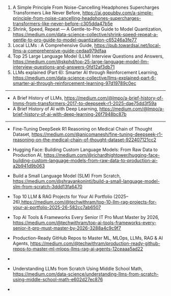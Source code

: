 



1) A Simple Principle From Noise-Cancelling Headphones Supercharges Transformers Like Never Before, https://ai.gopubby.com/a-simple-principle-from-noise-cancelling-headphones-supercharges-transformers-like-never-before-c305dda47b5e
2) Shrink, Speed, Repeat — A Gentle-to-Pro Guide to Model Quantization, https://medium.com/data-science-collective/shrink-speed-repeat-a-gentle-to-pro-guide-to-model-quantization-c65246a3fe77
3) Local LLMs : A Comprehensive Guide, https://pub.towardsai.net/local-llms-a-comprehensive-guide-cedaa979dfaa
4) Top 25 Large Language Model (LLM) Interview Questions and Answers, https://medium.com/@skphd/top-25-large-language-model-llm-interview-questions-and-answers-0fd12af3db71
5) LLMs explained (Part 6): Smarter AI through Reinforcement Learning, https://medium.com/data-science-collective/llms-explained-part-6-smarter-ai-through-reinforcement-learning-97d19789c0ec

------------------------------------------------------------

- A Brief History of LLMs, https://medium.com/@lmpo/a-brief-history-of-lmms-from-transformers-2017-to-deepseek-r1-2025-dae75dd3f59a
- A Brief History of AI with Deep Learning, https://medium.com/@lmpo/a-brief-history-of-ai-with-deep-learning-26f7948bc87b

--------------------------------------------------------------------------------

-  Fine-Tuning DeepSeek R1 Reasoning on Medical Chain of Thought Dataset, https://medium.com/@anicomanesh/fine-tuning-deepseek-r1-reasoning-on-the-medical-chain-of-thought-dataset-922407121cc2
-  Hugging Face: Building Custom Language Models: From Raw Data to Production AI, https://medium.com/@richardhightower/hugging-face-building-custom-language-models-from-raw-data-to-production-ai-a2b941d9b063
-  Build a Small Language Model (SLM) From Scratch, https://medium.com/@shravankoninti/build-a-small-language-model-slm-from-scratch-3ddd13fa6470
-  Top 10 LLM & RAG Projects for Your AI Portfolio (2025–26),https://medium.com/@techwithram/top-10-llm-rag-projects-for-your-ai-portfolio-2025-26-582cc7ab6507
-  Top AI Tools & Frameworks Every Senior IT Pro Must Master by 2026, https://medium.com/@techwithram/top-ai-tools-frameworks-every-senior-it-pro-must-master-by-2026-3288a4c9c9f7
-  Production-Ready GitHub Repos to Master ML, MLOps, LLMs, RAG & AI Agents, https://medium.com/@techwithram/production-ready-github-repos-to-master-ml-mlops-llms-rag-ai-agents-12ceaaa5ad22
-  
  


- Understanding LLMs from Scratch Using Middle School Math, https://medium.com/data-science/understanding-llms-from-scratch-using-middle-school-math-e602d27ec876
- 
